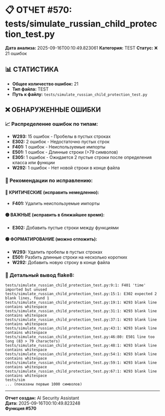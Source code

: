 # 📋 ОТЧЕТ #570: tests/simulate_russian_child_protection_test.py

**Дата анализа:** 2025-09-16T00:10:49.823061
**Категория:** TEST
**Статус:** ❌ 21 ошибок

## 📊 СТАТИСТИКА

- **Общее количество ошибок:** 21
- **Тип файла:** TEST
- **Путь к файлу:** `tests/simulate_russian_child_protection_test.py`

## ❌ ОБНАРУЖЕННЫЕ ОШИБКИ

### 📈 Распределение ошибок по типам:

- **W293:** 15 ошибок - Пробелы в пустых строках
- **E302:** 2 ошибок - Недостаточно пустых строк
- **F401:** 1 ошибок - Неиспользуемые импорты
- **E501:** 1 ошибок - Длинные строки (>79 символов)
- **E305:** 1 ошибок - Ожидается 2 пустые строки после определения класса или функции
- **W292:** 1 ошибок - Нет новой строки в конце файла

### 🎯 Рекомендации по исправлению:

#### 🔴 КРИТИЧЕСКИЕ (исправить немедленно):
- **F401:** Удалить неиспользуемые импорты

#### 🟡 ВАЖНЫЕ (исправить в ближайшее время):
- **E302:** Добавить пустые строки между функциями

#### 🟢 ФОРМАТИРОВАНИЕ (можно отложить):
- **W293:** Удалить пробелы в пустых строках
- **E501:** Разбить длинные строки на несколько коротких
- **W292:** Добавить новую строку в конце файла

### 📝 Детальный вывод flake8:

```
tests/simulate_russian_child_protection_test.py:9:1: F401 'time' imported but unused
tests/simulate_russian_child_protection_test.py:15:1: E302 expected 2 blank lines, found 1
tests/simulate_russian_child_protection_test.py:19:1: W293 blank line contains whitespace
tests/simulate_russian_child_protection_test.py:31:1: W293 blank line contains whitespace
tests/simulate_russian_child_protection_test.py:37:1: W293 blank line contains whitespace
tests/simulate_russian_child_protection_test.py:43:1: W293 blank line contains whitespace
tests/simulate_russian_child_protection_test.py:46:80: E501 line too long (83 > 79 characters)
tests/simulate_russian_child_protection_test.py:48:1: W293 blank line contains whitespace
tests/simulate_russian_child_protection_test.py:54:1: W293 blank line contains whitespace
tests/simulate_russian_child_protection_test.py:59:1: W293 blank line contains whitespace
tests/simulate_russian_child_protection_test.py:67:1: W293 blank line contains whitespace
tests/sim
... (показаны первые 1000 символов)
```

---
**Отчет создан:** AI Security Assistant  
**Дата:** 2025-09-16T00:10:49.823248  
**Функция #570**
